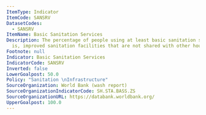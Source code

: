 ```yaml
---
ItemType: Indicator
ItemCode: SANSRV
DatasetCodes:
  - SANSRV
ItemName: Basic Sanitation Services
Description: The percentage of people using at least basic sanitation services, that
  is, improved sanitation facilities that are not shared with other households.
Footnote: null
Indicator: Basic Sanitation Services
IndicatorCode: SANSRV
Inverted: false
LowerGoalpost: 50.0
Policy: "Sanitation \nInfrastructure"
SourceOrganization: World Bank (wash report)
SourceOrganizationIndicatorCode: SH.STA.BASS.ZS
SourceOrganizationURL: https://databank.worldbank.org/
UpperGoalpost: 100.0
---
```


